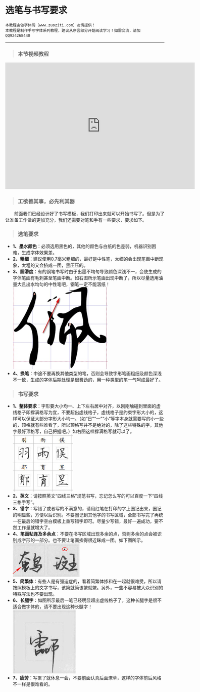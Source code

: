 # 选笔与书写要求

```
本教程由做字体网（www.zuoziti.com）友情提供！
本教程是制作手写字体系列教程，建议从序言部分开始阅读学习！如需交流，请加QQ924268440
```

------

> ### **本节视频教程**

<iframe width="600" height="400" frameborder="0" src="https://www.ixigua.com/iframe/7159848354757739019?autoplay=0" referrerpolicy="unsafe-url" allowfullscreen></iframe>

> ### **工欲善其事，必先利其器**

　　前面我们已经设计好了书写模板，我们打印出来就可以开始书写了。但是为了让准备工作做的更加充分，我们还需要对笔和手有一些要求，要求如下。

> ### **选笔要求**

- **1、墨水颜色**：必须选用黑色的，其他的颜色与白纸的色差弱，机器识别困难，生成字体效果差。  
- **2、粗细**：建议使用0.7毫米粗细的，最好是中性笔，太细的会出现笔画中断现象，太粗的又会挤成一团，黑压压的。  
- **3、圆滑度**：有的钢笔书写时由于出墨不均匀导致颜色深浅不一，会使生成的字体笔画有毛刺甚至笔画中断。如右图所示笔画出现中断了，所以尽量选用油量大且出水均匀的中性笔吧，钢笔一定不能洇纸！  
  ![img](../images/shuxie01.jpg)
- **4、换笔**：中途不要再换其他类型的笔，否则会导致字形笔画粗细及颜色深浅不一致，生成的字体后期处理是很费劲的，用一种类型的笔一气呵成最好了。  

> ### **书写要求**

- **1、整体要求**：字形要大小均一、上下左右居中对齐，以刚刚触碰到里面的虚线格子即撑满格写为宜，不要超出虚线格子，虚线格子是约束字形大小的，这样可以保证大部分字形大小均一。（如“日”“一”“小”等字本身就需要写的小一些的，顶格就有些难看了，所以顶格写并不是绝对的，除了这些特殊的字，其他字最好顶格写，自己把握吧。）如右图这样撑满格写就可以了。  
  ![img](../images/shuxie02.jpg)
- **2、英文**：请按照英文“四线三格”规范书写，忘记怎么写的可以百度一下“四线三格手写”。  
- **3、错字**：写错了或者写的不满意的，请用红笔在打印的字上圈记出来，圈记的明显些，方便以后识别。不要圈记到其他字的书写区域，全部书写完了再统一在最后的错字空白模板上重写错字即可。尽量少写错，最好一遍成功，要不然工作量就增大了。  
- **4、笔画粘连及多余点**：不要在书写区域出现多余的点，否则多余的点会被识别成字形的一部分。也不要让笔画挨得很近眯成一团。如下图所示。  
  ![img](../images/shuxie03.jpg)![img](../images/shuxie04.jpg)
- **5、简繁体**：有些人是有强迫症的，看着简繁体掺和在一起就很难受，所以请按照模板上的文字书写，该简就简该繁就繁。另外，一些不容易被大众识别的特殊写法也不要出现。  
- **6、长腿字**：如图所示最后一笔已经明显超出虚线格子了，这种长腿字是很不适合做字体的，请不要出现这种长腿字！  
  ![img](../images/shuxie05.jpg)
- **7、疲劳**：写累了就休息一会，不要前面认真后面潦草，这样的字体前后风格不一样是很难看的。  
